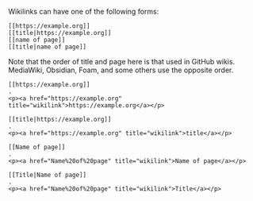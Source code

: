 Wikilinks can have one of the following forms:

    [[https://example.org]]
    [[title|https://example.org]]
    [[name of page]]
    [[title|name of page]]

Note that the order of title and page here is that used in
GitHub wikis.  MediaWiki, Obsidian, Foam, and some others use
the opposite order.


```````````````````````````````` example
[[https://example.org]]
.
<p><a href="https://example.org" title="wikilink">https://example.org</a></p>
````````````````````````````````

```````````````````````````````` example
[[title|https://example.org]]
.
<p><a href="https://example.org" title="wikilink">title</a></p>
````````````````````````````````

```````````````````````````````` example
[[Name of page]]
.
<p><a href="Name%20of%20page" title="wikilink">Name of page</a></p>
````````````````````````````````

```````````````````````````````` example
[[Title|Name of page]]
.
<p><a href="Name%20of%20page" title="wikilink">Title</a></p>
````````````````````````````````

